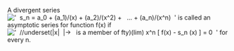 A divergent series
!['  s\_n = a\_0 + (a\_1)/(x) + (a\_2)/(x\^2) +   ... + (a\_n)/(x\^n)  '](../dictionary/equation_images/1403.1..png)
is called an asymptotic series for function f(x) if
!['  //underset(|x|  |-\>   is a member of fty)(lim) x\^n [ f(x) - s\_n (x) ] = 0  '](../dictionary/equation_images/1403.2..png)
for every n.
